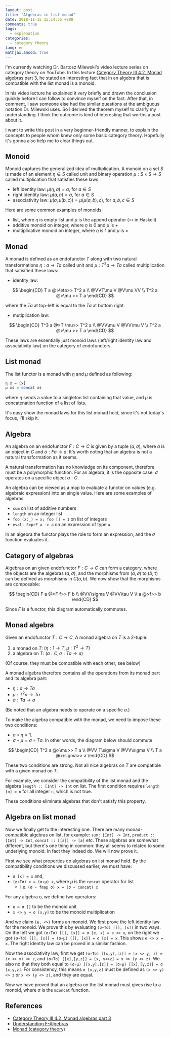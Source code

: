 ```yaml
---
layout: post
title: "Algebras in list monad"
date: 2018-11-15 15:14:35 +800
comments: true
tags:
  - explanation
categories:
  - category theory
lang: en
mathjax.amscd: true
---
```


I'm currently watching Dr. Bartosz Milewski's video lecture series on category
theory on YouTube. In this lecture [Category Theory III 4.2, Monad algebras part
3](https://www.youtube.com/watch?v=9f8PumwS2gU), he stated an interesting fact
that in an algebra that is compatible with the list monad is a monoid.

In his video lecture he explained it very briefly and drawn the conclusion
quickly before I can follow to convince myself on the fact. After that, in
comment, I saw someone else had the similar questions at the ambiguous notation
Dr. Milewski uses. So I derived the theorem myself to clarify my understanding.
I think the outcome is kind of interesting that worths a post about it.

I want to write this post in a very beginner-friendly manner, to explain the
concepts to people whom knew only some basic category theory. Hopefully it's
gonna also help me to clear things out.

## Monoid

Monoid captures the generalized idea of multiplication. A monoid on a set $S$ is
made of an element $\eta\in S$ called unit and binary operation $\mu: S \times S
\to S$ called multiplication that satisfies these laws:

- left identity law: $\mu(\eta, a) = a$, for $a \in S$
- right identity law: $\mu(a, \eta) = a$, for $a \in S$
- associativity law: $\mu(a,\mu(b,c)) = \mu(\mu(a,b),c)$, for $a,b,c\in S$

Here are some common examples of monoids:

- list, where $\eta$ is empty list and $\mu$ is the append operator (`++` in Haskell)
- additive monoid on integer, where $\eta$ is $0$ and $\mu$ is $+$
- multiplicative monoid on integer, where $\eta$ is $1$ and $\mu$ is $\times$

## Monad

A monad is defined as an endofunctor $T$ along with two natural transformations
$\eta: a \to T a$ called unit and $\mu: T^2 a\to T a$ called multiplication that
satisified these laws:

- identity law:

$$
\begin{CD}
T a @>\eta>> T^2 a \\
@VVT\mu V  @V\mu VV \\
T^2 a @>\mu >> T a
\end{CD}
$$

where the $T a$ at top-left is equal to the $T a$ at bottom right.

- mutiplication law:

$$
\begin{CD}
T^3 a @>T \mu>> T^2 a \\
@VV\mu V @VV\mu V \\
T^2 a @>\mu >> T a
\end{CD}
$$

These laws are essentially just monoid laws (left/right identity law and
associativity law) on the category of endofunctors.

## List monad

The list functor is a monad with $\eta$ and $\mu$ defined as following:

```haskell
η x = [x]
μ xs = concat xs
```

where $\eta$ sends a value to a singleton list containing that value, and $\mu$
is concatenation function of a list of lists.

It's easy show the monad laws for this list monad hold, since it's not today's
focus, I'll skip it.

## Algebra

An algebra on an endofunctor $F: C\to C$ is given by a tuple $(a, \sigma)$,
where $a$ is an object in $C$ and $\sigma : F a \to a$. It's
worth noting that an algebra is not a natural transformation as it seems.

A natural transformation has no knowledge on its component, therefore
must be a polymorphic function. For an algebra, it is the opposite
case. $\sigma$ operates on a specific object $a: C$.

An algebra can be viewed as a map to evaluate a functor on values (e.g.
algebraic expression) into an single value. Here are some examples of algebras:

- `sum` on list of additive numbers
- `length` on an integer list
- `foo (x:_) = x; foo [] = 1` on list of integers
- `eval: ExprF a -> a` on an expression of type `a`

In an algebra the functor plays the role to form an expression, and the $\sigma$
function evaluates it.

## Category of algebras

Algebras on an given endofunctor $F:C\to C$ can form a category, where the
objects are the algebras $(a,\sigma)$, and the morphisms from $(a,\sigma)$ to
$(b,\tau)$ can be defined as morphisms in $C(a,b)$. We now show that the
morphisms are composable:

$$
\begin{CD}
F a @>F f>> F b \\
@VV\sigma V @VV\tau V \\
a @>f>> b
\end{CD}
$$

Since $F$ is a functor, this diagram automatically commutes.

## Monad algebra

Given an endofunctor $T: C\to C$, A monad algebra on $T$ is a 2-tuple:

1. a monad on $T$: $(\eta: 1 \to T, \mu: T^2\to T)$
2. a algebra on $T$: $(a: C, \sigma : T a \to a)$

(Of course, they must be compatible with each other, see below)

A monad algebra therefore contains all the operations from its monad part and its algebra part:

- $\eta: a \to T a$
- $\mu: T^2 a \to T a$
- $\sigma: T a \to a$

(Be noted that an algebra needs to operate on a specific $a$.)

To make the algebra compatible with the monad, we need to impose these two conditions:

- $\sigma \circ \eta = 1$.
- $\sigma \circ \mu = \sigma \circ T\sigma$. In other words, the diagram below should commute

$$
\begin{CD}
T^2 a @>\mu>> T a \\
@VV T\sigma V @VV\sigma V \\
T a @>\sigma>> a
\end{CD}
$$

These two conditions are strong. Not all nice algebras on $T$ are compatible with a given monad on $T$.

For example, we consider the compatibility of the list monad and the algebra `length :: [Int] -> Int` on list. The first condition requires `length [n] = n` for all integer `n`, which is not true.

These conditions eliminate algebras that don't satisfy this property.

## Algebra on list monad

Now we finally get to the interesting one. There are many
monad-compatible algebras on list, for example: `sum: [Int] -> Int`,
`product :: [Int] -> Int`, `concat :: [[a]] -> [a]` etc. These
algebras are somewhat different, but there's one thing in common: they
all seems to related to some underlying monoid. In fact they indeed
do. We will now prove it.

First we see what properties do algebras on list monad hold. By the
compatibility conditions we discussed earlier, we must have:

- `σ [x] = x` and,
- `(σ∘Tσ) x = (σ∘μ) x`, where $\mu$ is the `concat` operator for list
  + i.e. `(σ ∘ fmap σ) x = (σ ∘ concat) x`

For any algebra σ, we define two operators:

- `e ≔ σ []` to be the monoid unit
- `x <> y ≔ σ [x,y]` to be the monoid multiplication

And we claim `(e, <>)` forms an monoid. We first prove the left identity
law for the monoid. We prove this by evaluating `(σ∘Tσ) [[], [x]]` in
two ways. On the left we got `(σ∘Tσ) [[], [x]] = σ [e, x] = e <> x`,
on the right we got `(σ∘Tσ) [[], [x]] = (σ∘μ) [[], [x]] = σ [x] = x`.
This shows `e <> x = x`. The right identity law can be proved in a
similar fashion.

Now the associativity law, first we get `(σ∘Tσ) [[x,y],[z]] = [x <> y, z] = (x <>
y) <> z`, and `(σ∘Tσ) [[x],[y,z]] = [x, y<>z] = x <> (y <> z)`. We also no that
they both equal to `(σ∘μ) [[x,y],[z]] = (σ∘μ) [[x],[y,z]] = σ [x,y,z]`. For
consistency, this means `σ [x,y,z]` must be defined as `(x <> y) <> z` or `x <>
(y <> z)`, and they are equal.

Now we have proved that an algebra on the list monad must gives rise to a monoid, where $\sigma$ is
the `mconcat` function.

## References

- [Category Theory III 4.2, Monad algebras part 3](https://www.youtube.com/watch?v=9f8PumwS2gU)
- [Understanding F-Algebras](https://bartoszmilewski.com/2013/06/10/understanding-f-algebras/)
- [Monad (category theory)](https://en.wikipedia.org/wiki/Monad_(category_theory))
